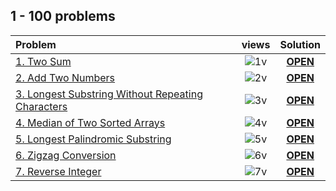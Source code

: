 ## 1 - 100 problems

| Problem | views | Solution |
|:--------|:-----:|:--------:|
|[1. Two Sum][1]|![1v]|[**OPEN**][1s]|
|[2. Add Two Numbers][2]|![2v]|[**OPEN**][2s]|
|[3. Longest Substring Without Repeating Characters][3]|![3v]|[**OPEN**][3s]|
|[4. Median of Two Sorted Arrays][4]|![4v]|[**OPEN**][4s]|
|[5. Longest Palindromic Substring][5]|![5v]|[**OPEN**][5s]|
|[6. Zigzag Conversion][6]|![6v]|[**OPEN**][6s]|
|[7. Reverse Integer][7]|![7v]|[**OPEN**][7s]|

<!-- URLs -->
<!-- 1 -->
[1]: https://leetcode.com/problems/two-sum/
[1v]: https://tinyurl.com/yc5ce92u
[1s]: https://git.io/JMuOd
<!-- 2 -->
[2]: https://leetcode.com/problems/add-two-numbers/
[2v]: https://tinyurl.com/3kwwk6sc
[2s]: https://git.io/JMxOR
<!-- 3 -->
[3]: https://leetcode.com/problems/longest-substring-without-repeating-characters/
[3v]: https://tinyurl.com/yckwupmn
[3s]: https://git.io/JMp3q
<!-- 4 -->
[4]: https://leetcode.com/problems/median-of-two-sorted-arrays/
[4v]: https://tinyurl.com/uc26jkuj
[4s]: https://git.io/JDU3A
<!-- 5 -->
[5]: https://leetcode.com/problems/longest-palindromic-substring/
[5v]: https://tinyurl.com/2p9e8wkw
[5s]: https://git.io/JDU8U
<!-- 6 -->
[6]: https://leetcode.com/problems/zigzag-conversion/
[6v]: https://tinyurl.com/39hvyaxx
[6s]: https://git.io/JDUBn
<!-- 7 -->
[7]: https://leetcode.com/problems/reverse-integer/
[7v]: https://tinyurl.com/a7rw3km6
[7s]: https://git.io/JDTZP